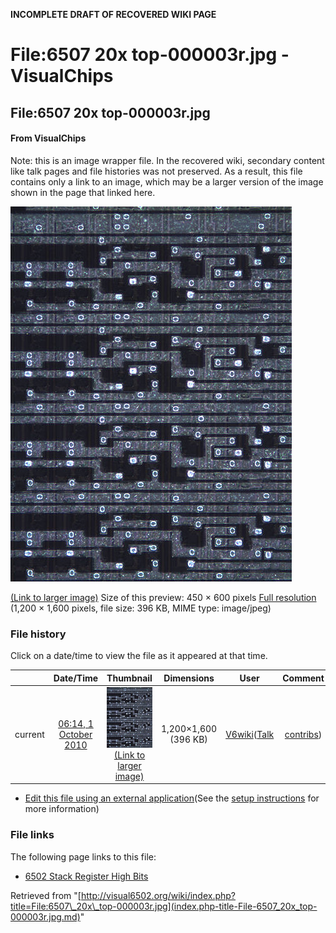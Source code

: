 **INCOMPLETE DRAFT OF RECOVERED WIKI PAGE**

# File:6507 20x top-000003r.jpg - VisualChips

## File:6507 20x top-000003r.jpg

#### From VisualChips


Note: this is an image wrapper file. In the recovered wiki,
secondary content like talk pages and file histories was
not preserved. As a result, this file contains only a link
to an image, which may be a larger version of the image shown
in the page that linked here.

![File:6507 20x top-000003r.jpg](images/thumb/d/d3/6507_20x_top-000003r.jpg/450px-6507_20x_top-000003r.jpg)

[(Link to larger image)](images/d/d3/6507_20x_top-000003r.jpg)
Size of this preview: 450 × 600 pixels
[Full resolution](images/d/d3/6507_20x_top-000003r.jpg)‎ (1,200 × 1,600 pixels, file size: 396 KB, MIME type: image/jpeg)

### File history

Click on a date/time to view the file as it appeared at that time.

| | Date/Time | Thumbnail | Dimensions | User | Comment |
|:---:|:---:|:---:|:---:|:---:|:---:|
| current | [06:14, 1 October 2010](images/d/d3/6507_20x_top-000003r.jpg) | ![Thumbnail for version as of 06:14, 1 October 2010](images/thumb/d/d3/6507_20x_top-000003r.jpg/90px-6507_20x_top-000003r.jpg) [(Link to larger image)](images/d/d3/6507_20x_top-000003r.jpg) | 1,200×1,600 (396 KB) | [V6wiki](index.php-title-User-V6wiki.md)([Talk](index.php-title-User_talk-V6wiki.md) | [contribs](./index.php%3Ftitle=Special:Contributions/V6wiki.md)) | |

- [Edit this file using an external application](index.php-title-File-6507_20x_top-000003r.jpg.md)(See the [setup instructions](http://www.mediawiki.org/wiki/Manual:External_editors) for more information)

### File links

The following page links to this file:

- [6502 Stack Register High Bits](index.php-title-6502_Stack_Register_High_Bits.md)

Retrieved from "[http://visual6502.org/wiki/index.php?title=File:6507\_20x\_top-000003r.jpg](index.php-title-File-6507_20x_top-000003r.jpg.md)"

